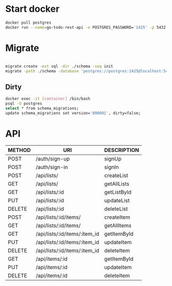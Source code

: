 # Start docker

```bash
docker pull postgres
docker run --name=go-todo-rest-api -e POSTGRES_PASSWORD='1425' -p 5432:5432 -d --rm postgres
```

# Migrate

```bash

migrate create -ext sql -dir ./schema -seq init
migrate -path ./schema -database 'postgres://postgres:1425@localhost:5432/postgres?sslmode=disable' up
```

## Dirty

```bash
docker exec -it [container] /bin/bash
psql -U postgres
select * from schema_migrations;
update schema_migrations set version='000001', dirty=false;

```

# API 
| METHOD |              URI              | DESCRIPTION |
| ------ | ----------------------------- | ----------- |
| POST   | /auth/sign-up                 | signUp      |
| POST   | /auth/sign-in                 | signIn      |
| POST   | /api/lists/                   | createList  |
| GET    | /api/lists/                   | getAllLists |
| GET    | /api/lists/:id                | getListById |
| PUT    | /api/lists/:id                | updateList  |
| DELETE | /api/lists/:id                | deleteList  |
| POST   | /api/lists/:id/items/         | createItem  |
| GET    | /api/lists/:id/items/         | getAllItems |
| GET    | /api/lists/:id/items/:item_id | getItemById |
| PUT    | /api/lists/:id/items/:item_id | updateItem  |
| DELETE | /api/lists/:id/items/:item_id | deleteItem  |
| GET    | /api/items/:id                | getItemById |
| PUT    | /api/items/:id                | updateItem  |
| DELETE | /api/items/:id                | deleteItem  |
